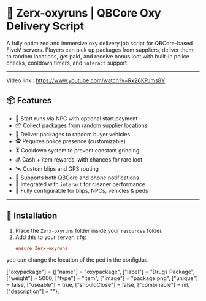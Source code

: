 # 🚚 Zerx-oxyruns | QBCore Oxy Delivery Script

A fully optimized and immersive oxy delivery job script for QBCore-based FiveM servers. Players can pick up packages from suppliers, deliver them to random locations, get paid, and receive bonus loot with built-in police checks, cooldown timers, and `interact` support.

---
Video link : https://www.youtube.com/watch?v=Rx26KPJms8Y

## 📦 Features

- 💼 Start runs via NPC with optional start payment
- 📦 Collect packages from random supplier locations
- 🚗 Deliver packages to random buyer vehicles
- 🕵️ Requires police presence (customizable)
- ⏳ Cooldown system to prevent constant grinding
- 💰 Cash + item rewards, with chances for rare loot
- 🛰️ Custom blips and GPS routing
- 🔔 Supports both QBCore and phone notifications
- 🧠 Integrated with `interact` for cleaner performance
- 🧩 Fully configurable for blips, NPCs, vehicles & peds

---

## 📁 Installation

1. Place the `Zerx-oxyruns` folder inside your `resources` folder.
2. Add this to your `server.cfg`:
   ```cfg
   ensure Zerx-oxyruns

you can change the location of the ped in the config.lua



["oxypackage"] 				     = {["name"] = "oxypackage", 			 	    ["label"] = "Drugs Package", 		    ["weight"] = 5000, 	["type"] = "item", 		["image"] = "package.png", 				["unique"] = false, 		["useable"] = true, 	["shouldClose"] = false,   ["combinable"] = nil,   ["description"] = ""},
